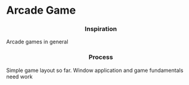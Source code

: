 
# Arcade Game

<h3 align="center">Inspiration</h3>
Arcade games in general
<h3 align="center">Process</h3>
Simple game layout so far. Window application and game fundamentals need work
